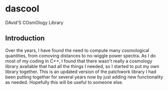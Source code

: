 # dascool
DAvid'S COsmOlogy Library

## Introduction
Over the years, I have found the need to compute many cosmological quantities, from comoving distances to no-wiggle power spectra. As
I do most of my coding in C++, I found that there wasn't really a cosmology library available that had all the things I needed, so I
started to put my own library together. This is an updated version of the patchwork library I had been putting together for several 
years now by just adding new functionality as needed. Hopefully this will be useful to someone else.
